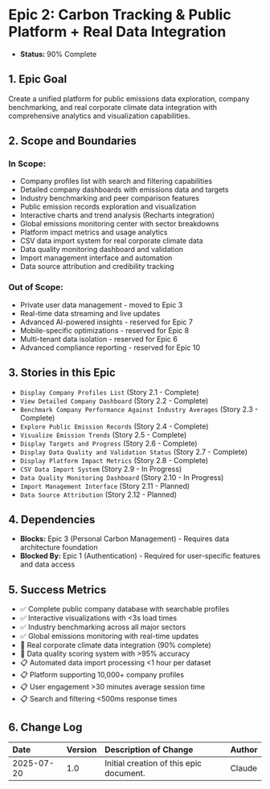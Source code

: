 # Epic 2: Carbon Tracking & Public Platform + Real Data Integration

- **Status:** 90% Complete

## 1. Epic Goal
Create a unified platform for public emissions data exploration, company benchmarking, and real corporate climate data integration with comprehensive analytics and visualization capabilities.

## 2. Scope and Boundaries

### In Scope:
- Company profiles list with search and filtering capabilities
- Detailed company dashboards with emissions data and targets
- Industry benchmarking and peer comparison features
- Public emission records exploration and visualization
- Interactive charts and trend analysis (Recharts integration)
- Global emissions monitoring center with sector breakdowns
- Platform impact metrics and usage analytics
- CSV data import system for real corporate climate data
- Data quality monitoring dashboard and validation
- Import management interface and automation
- Data source attribution and credibility tracking

### Out of Scope:
- Private user data management - moved to Epic 3
- Real-time data streaming and live updates
- Advanced AI-powered insights - reserved for Epic 7
- Mobile-specific optimizations - reserved for Epic 8
- Multi-tenant data isolation - reserved for Epic 6
- Advanced compliance reporting - reserved for Epic 10

## 3. Stories in this Epic

- `Display Company Profiles List` (Story 2.1 - Complete)
- `View Detailed Company Dashboard` (Story 2.2 - Complete)
- `Benchmark Company Performance Against Industry Averages` (Story 2.3 - Complete)
- `Explore Public Emission Records` (Story 2.4 - Complete)
- `Visualize Emission Trends` (Story 2.5 - Complete)
- `Display Targets and Progress` (Story 2.6 - Complete)
- `Display Data Quality and Validation Status` (Story 2.7 - Complete)
- `Display Platform Impact Metrics` (Story 2.8 - Complete)
- `CSV Data Import System` (Story 2.9 - In Progress)
- `Data Quality Monitoring Dashboard` (Story 2.10 - In Progress)
- `Import Management Interface` (Story 2.11 - Planned)
- `Data Source Attribution` (Story 2.12 - Planned)

## 4. Dependencies

- **Blocks:** Epic 3 (Personal Carbon Management) - Requires data architecture foundation
- **Blocked By:** Epic 1 (Authentication) - Required for user-specific features and data access

## 5. Success Metrics

- ✅ Complete public company database with searchable profiles
- ✅ Interactive visualizations with <3s load times
- ✅ Industry benchmarking across all major sectors
- ✅ Global emissions monitoring with real-time updates
- 🔄 Real corporate climate data integration (90% complete)
- 🔄 Data quality scoring system with >95% accuracy
- 📋 Automated data import processing <1 hour per dataset
- 📋 Platform supporting 10,000+ company profiles
- 📋 User engagement >30 minutes average session time
- 📋 Search and filtering <500ms response times

## 6. Change Log

| Date       | Version | Description of Change                     | Author |
| :--------- | :------ | :---------------------------------------- | :----- |
| 2025-07-20 | 1.0     | Initial creation of this epic document. | Claude |